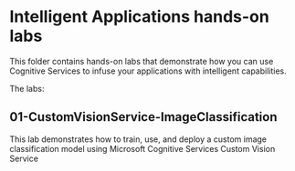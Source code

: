 # Intelligent Applications hands-on labs
This folder contains hands-on labs that demonstrate how you can use Cognitive Services to infuse your applications with intelligent capabilities. 

The labs:

## 01-CustomVisionService-ImageClassification
This lab demonstrates how to train, use, and deploy a custom image classification model using Microsoft Cognitive Services Custom Vision Service


